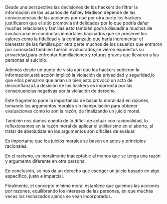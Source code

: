 Desde una perspectiva las decisiones de los hackers de filtrar la información de los usuarios de Ashley Madison depende de las consecuencias de las acciones.por que por otra parte los hackers justificaron que el sitio promovía infidelidades por lo que podría dañar muchas relaciones y familias.esto también podría disuadir a muchos de involucrarse en conductas inmortales,hacinados que se preserve los valores como la fidelidad y la confianza,lo que haría incrementar el bienestar de las familias.por otra parte muchos de los usuarios que entraron por curiosidad también fueron involucrados,se vieron expuestos su privacidad,para enfrentar humillaciones y roturas graves que llevaron a las personas  al suicidio.

Además desde un punto de vista aún que los hackers subieron la información,está acción implicó la violación de privacidad y seguridad,lo que ellos pensaron que arian un bien,esto provocó un acto de desconfianza.La desición de los hackers es incorrecta  por las consecuencias negativas por la violación de derecho.



Este fragmento pone la importancia de basar la moralidad en razones, tomando los argumentos morales sin manipulación para obtener evaluaciones como lo son la razón, de finalizando un juicio moral.

También nos damos cuenta de lo difícil de actuar con racionalidad, lo reflexionamos en la razón moral de aplicar el utilitarismo en el aborto, al tratar de absolutizar en los argumentos son difíciles de evaluar.

Es importante que los juicios morales se basen en actos y principios racionales.

En el racismo, es moralmente inaceptable al menos que se tenga una razón y argumento diferente en otra persona.

En conclusión, se nos da un derecho que escoger un juicio basado en algo específico, justo e imparcial.

Finalmente, el concepto mínimo moral establece que guiemos las acciones por razones, equilibrando los intereses de las personas, en que muchas veces los rechazados ajenos se vean incorporados.
